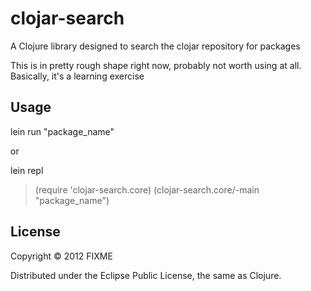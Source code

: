 # clojar-search

A Clojure library designed to search the clojar repository for packages

This is in pretty rough shape right now, probably not worth using at all. Basically, it's a learning exercise

## Usage

lein run "package_name"

or

lein repl
> (require 'clojar-search.core)
> (clojar-search.core/-main "package_name")

## License

Copyright © 2012 FIXME

Distributed under the Eclipse Public License, the same as Clojure.
